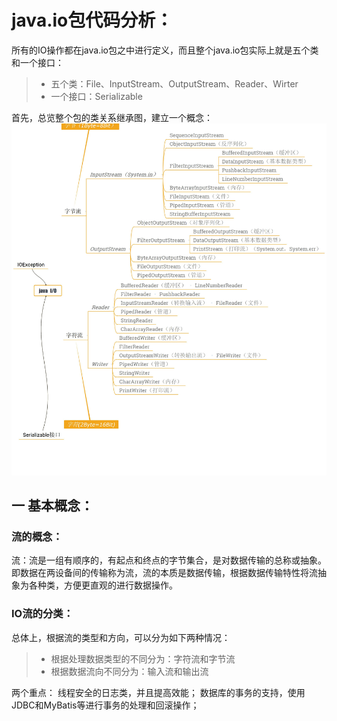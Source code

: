 # java.io包代码分析：

所有的IO操作都在java.io包之中进行定义，而且整个java.io包实际上就是五个类和一个接口：
> - 五个类：File、InputStream、OutputStream、Reader、Wirter
> - 一个接口：Serializable

首先，总览整个包的类关系继承图，建立一个概念：
![](./java.io.jpg)

## 一 基本概念：
### 流的概念：
流：流是一组有顺序的，有起点和终点的字节集合，是对数据传输的总称或抽象。
即数据在两设备间的传输称为流，流的本质是数据传输，根据数据传输特性将流抽象为各种类，方便更直观的进行数据操作。 

### IO流的分类：
总体上，根据流的类型和方向，可以分为如下两种情况：
> - 根据处理数据类型的不同分为：字符流和字节流
> - 根据数据流向不同分为：输入流和输出流


两个重点：
线程安全的日志类，并且提高效能；
数据库的事务的支持，使用JDBC和MyBatis等进行事务的处理和回滚操作；

